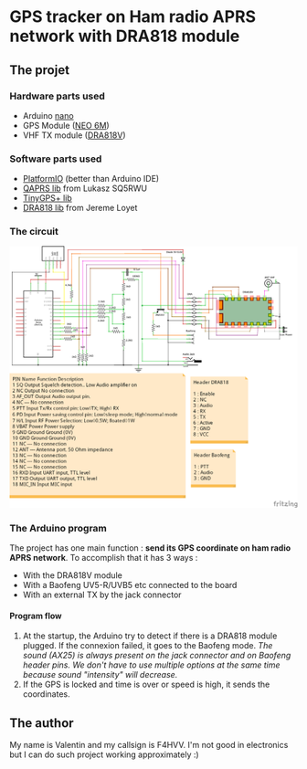 # GPS tracker on Ham radio APRS network with DRA818 module


## The projet

### Hardware parts used
- Arduino [nano](https://store.arduino.cc/arduino-nano)
- GPS Module ([NEO 6M](https://www.amazon.fr/NEO-6M-GPS-module-puissance-GY-GPS6MV2/dp/B01ICYA4QU))
- VHF TX module ([DRA818V](http://www.dorji.com/docs/data/DRA818V.pdf))

### Software parts used
- [PlatformIO](https://platformio.org/) (better than Arduino IDE)
- [QAPRS lib](https://bitbucket.org/Qyon/arduinoqaprs/src/master/) from Lukasz SQ5RWU
- [TinyGPS+ lib](http://arduiniana.org/libraries/tinygpsplus/)
- [DRA818 lib](https://github.com/fatpat/arduino-dra818) from Jereme Loyet

### The circuit

![The circuit](circuit.png "The circuit")

### The Arduino program

The project has one main function : **send its GPS coordinate on ham radio APRS network**.
To accomplish that it has 3 ways :
- With the DRA818V module
- With a Baofeng UV5-R/UVB5 etc connected to the board
- With an external TX by the jack connector

#### Program flow

1. At the startup, the Arduino try to detect if there is a DRA818 module plugged. If the connexion failed, it goes to the Baofeng mode.
*The sound (AX25) is always present on the jack connector and on Baofeng header pins. We don't have to use multiple options at the same time because sound "intensity" will decrease.*
2. If the GPS is locked and time is over or speed is high, it sends the coordinates.


## The author

My name is Valentin and my callsign is F4HVV.
I'm not good in electronics but I can do such project working approximately :)
